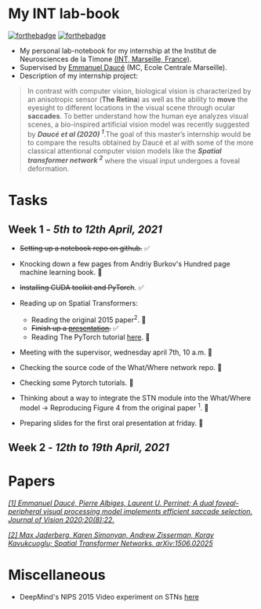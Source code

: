 # My INT lab-book
[![forthebadge](https://forthebadge.com/images/badges/made-with-crayons.svg)](https://forthebadge.com)
[![forthebadge](https://forthebadge.com/images/badges/made-with-markdown.svg)](https://forthebadge.com)

- My personal lab-notebook for my internship at the Institut de Neurosciences de la Timone [(INT, Marseille, France)](http://www.int.univ-amu.fr/).
- Supervised by [Emmanuel Daucé](http://emmanuel.dauce.free.fr/) (MC, Ecole Centrale Marseille).
- Description of my internship project:

> In contrast with computer vision, biological vision is characterized by an anisotropic sensor (**The Retina**) as well as the ability to **move** the eyesight to   different locations in the visual scene through ocular **saccades**. To better understand how the human eye analyzes visual scenes, a bio-inspired artificial  vision  model was recently suggested by ***Daucé et al (2020) <sup>1</sup>***.The goal of this master’s internship would be to compare the results obtained by Daucé et   al with some of the more classical attentional computer vision models like the ***Spatial transformer network <sup>2</sup>*** where the visual input undergoes a foveal   deformation.

# Tasks
## **Week 1** - *5th to 12th April, 2021*

- ~~Setting up a notebook repo on github.~~ ✅
- Knocking down a few pages from Andriy Burkov's Hundred page machine learning book. 🚩
- ~~Installing CUDA toolkit and PyTorch~~. ✅

- Reading up on Spatial Transformers:
  - Reading the original 2015 paper<sup>2</sup>. 🚩
  - ~~Finish up a [presentation](https://youtu.be/6NOQC_fl1hQ).~~ ✅
  - Reading The PyTorch tutorial [here](https://pytorch.org/tutorials/intermediate/spatial_transformer_tutorial.html). 🚩

- Meeting with the supervisor, wednesday april 7th, 10 a.m. 🚩
- Checking the source code of the What/Where network repo. 🚩
- Checking some Pytorch tutorials. 🚩
- Thinking about a way to integrate the STN module into the What/Where model &#8594; Reproducing Figure 4 from the original paper <sup>1</sup>. 🚩
- Preparing slides for the first oral presentation at friday. 🚩

## **Week 2** - *12th to 19th April, 2021*



# Papers
[*[1] Emmanuel Daucé, Pierre Albiges, Laurent U. Perrinet; A dual foveal-peripheral visual processing model implements efficient saccade selection. Journal of Vision 2020;20(8):22.*](https://jov.arvojournals.org/article.aspx?articleid=2770680)

[*[2] Max Jaderberg, Karen Simonyan, Andrew Zisserman, Koray Kavukcuoglu; Spatial Transformer Networks. arXiv:1506.02025*](https://arxiv.org/abs/1506.02025)

# Miscellaneous

- DeepMind's NIPS 2015 Video experiment on STNs [here](https://drive.google.com/file/d/0B1nQa_sA3W2iN3RQLXVFRkNXN0k/view)
